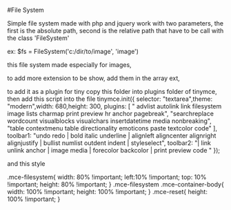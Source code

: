 #File System

Simple file system made with php and jquery
work with two parameters, the first is the absolute path, second is the relative path
that have to be call with the class 'FileSystem'

ex: $fs = FileSystem('c:/dir/to/image', 'image')

this file system made especially for images,

to add more extension to be show, add them in the array ext,

to add it as a plugin for tiny copy this folder into plugins folder of tinymce,
then add this script into the file
            tinymce.init({
            selector: "textarea",theme: "modern",width: 680,height: 300,
            plugins: [
                " advlist autolink  link filesystem image lists charmap print preview hr anchor pagebreak",
                "searchreplace wordcount visualblocks visualchars insertdatetime media nonbreaking",
                "table contextmenu table directionality emoticons paste textcolor  code"
            ],
            toolbar1: "undo redo | bold italic underline | alignleft aligncenter alignright alignjustify | bullist numlist outdent indent | styleselect",
            toolbar2: "|  link unlink anchor | image media | forecolor backcolor  | print preview code "
            });
            
             
and this style
 
   .mce-filesystem{
                         width: 80% !important;
                         left:10% !important;
                         top:  10% !important;
                         height: 80% !important;
                     }
                     .mce-filesystem .mce-container-body{
                         width: 100% !important;
                         height: 100% !important;
                     }
                     .mce-reset{
                         height: 100% !important;
                     }
             
             
         
    
    